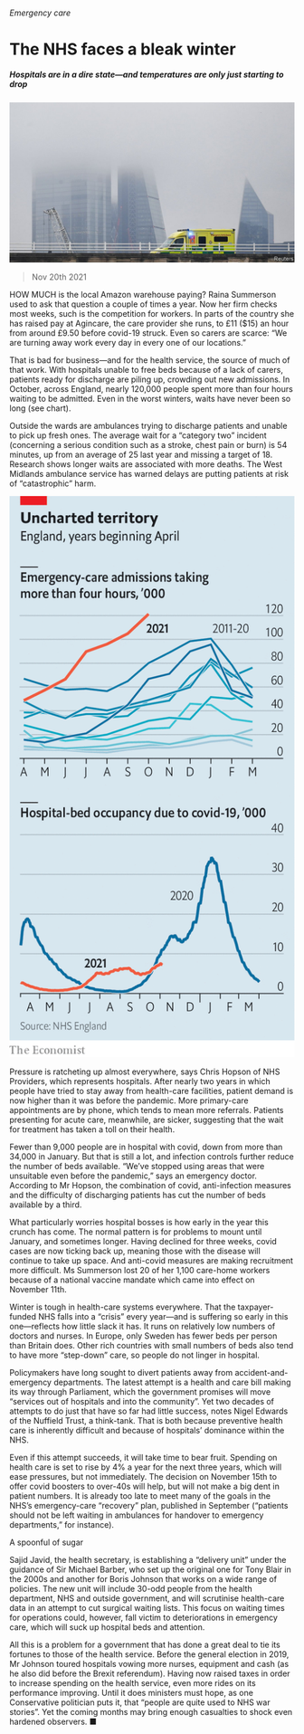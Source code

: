 ###### Emergency care

# The NHS faces a bleak winter 

##### Hospitals are in a dire state—and temperatures are only just starting to drop 

![image](images/20211120_BRP005_0.jpg) 

> Nov 20th 2021 

HOW MUCH is the local Amazon warehouse paying? Raina Summerson used to ask that question a couple of times a year. Now her firm checks most weeks, such is the competition for workers. In parts of the country she has raised pay at Agincare, the care provider she runs, to £11 ($15) an hour from around £9.50 before covid-19 struck. Even so carers are scarce: “We are turning away work every day in every one of our locations.”

That is bad for business—and for the health service, the source of much of that work. With hospitals unable to free beds because of a lack of carers, patients ready for discharge are piling up, crowding out new admissions. In October, across England, nearly 120,000 people spent more than four hours waiting to be admitted. Even in the worst winters, waits have never been so long (see chart).


Outside the wards are ambulances trying to discharge patients and unable to pick up fresh ones. The average wait for a “category two” incident (concerning a serious condition such as a stroke, chest pain or burn) is 54 minutes, up from an average of 25 last year and missing a target of 18. Research shows longer waits are associated with more deaths. The West Midlands ambulance service has warned delays are putting patients at risk of “catastrophic” harm.

![image](images/20211120_BRC244.png) 


Pressure is ratcheting up almost everywhere, says Chris Hopson of NHS Providers, which represents hospitals. After nearly two years in which people have tried to stay away from health-care facilities, patient demand is now higher than it was before the pandemic. More primary-care appointments are by phone, which tends to mean more referrals. Patients presenting for acute care, meanwhile, are sicker, suggesting that the wait for treatment has taken a toll on their health.

Fewer than 9,000 people are in hospital with covid, down from more than 34,000 in January. But that is still a lot, and infection controls further reduce the number of beds available. “We’ve stopped using areas that were unsuitable even before the pandemic,” says an emergency doctor. According to Mr Hopson, the combination of covid, anti-infection measures and the difficulty of discharging patients has cut the number of beds available by a third.

What particularly worries hospital bosses is how early in the year this crunch has come. The normal pattern is for problems to mount until January, and sometimes longer. Having declined for three weeks, covid cases are now ticking back up, meaning those with the disease will continue to take up space. And anti-covid measures are making recruitment more difficult. Ms Summerson lost 20 of her 1,100 care-home workers because of a national vaccine mandate which came into effect on November 11th.

Winter is tough in health-care systems everywhere. That the taxpayer-funded NHS falls into a “crisis” every year—and is suffering so early in this one—reflects how little slack it has. It runs on relatively low numbers of doctors and nurses. In Europe, only Sweden has fewer beds per person than Britain does. Other rich countries with small numbers of beds also tend to have more “step-down” care, so people do not linger in hospital.

Policymakers have long sought to divert patients away from accident-and-emergency departments. The latest attempt is a health and care bill making its way through Parliament, which the government promises will move “services out of hospitals and into the community”. Yet two decades of attempts to do just that have so far had little success, notes Nigel Edwards of the Nuffield Trust, a think-tank. That is both because preventive health care is inherently difficult and because of hospitals’ dominance within the NHS.

Even if this attempt succeeds, it will take time to bear fruit. Spending on health care is set to rise by 4% a year for the next three years, which will ease pressures, but not immediately. The decision on November 15th to offer covid boosters to over-40s will help, but will not make a big dent in patient numbers. It is already too late to meet many of the goals in the NHS’s emergency-care “recovery” plan, published in September (“patients should not be left waiting in ambulances for handover to emergency departments,” for instance).

A spoonful of sugar

Sajid Javid, the health secretary, is establishing a “delivery unit” under the guidance of Sir Michael Barber, who set up the original one for Tony Blair in the 2000s and another for Boris Johnson that works on a wide range of policies. The new unit will include 30-odd people from the health department, NHS and outside government, and will scrutinise health-care data in an attempt to cut surgical waiting lists. This focus on waiting times for operations could, however, fall victim to deteriorations in emergency care, which will suck up hospital beds and attention.

All this is a problem for a government that has done a great deal to tie its fortunes to those of the health service. Before the general election in 2019, Mr Johnson toured hospitals vowing more nurses, equipment and cash (as he also did before the Brexit referendum). Having now raised taxes in order to increase spending on the health service, even more rides on its performance improving. Until it does ministers must hope, as one Conservative politician puts it, that “people are quite used to NHS war stories”. Yet the coming months may bring enough casualties to shock even hardened observers. ■

